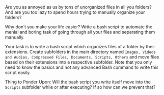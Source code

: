 Are you as annoyed as us by tons of unorganized files in all you folders? And are you too lazy to spend hours trying to manually organize your folders?


Why don't you make your life easier? Write a bash script to automate the menial and boring task of going through all your files and seperating them manually. 


Your task is to write a bash script which organizes files of a folder by their extensions. Create subfolders in the main directory named ```Images, Videos and Audios, Compressed Files, Documents, Scripts, Others``` and move files based on their extensions into a respective subfolder. Note that you only need to know the basics and not any advanced Bash command to write this script easily.


Thing to Ponder Upon: Will the bash script you write itself move into the ```Scripts``` subfolder while or after executing? If so how can we prevent that?